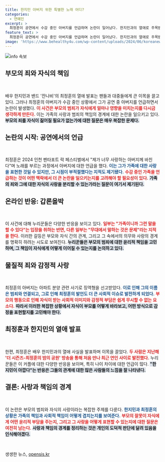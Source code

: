 ```yaml
---
title: 한지민 아버지 위한 특별한 노래 어디?
categories:
  - 연예인
excerpt: >
  최정훈이 공연에서 수감 중인 아버지를 언급하며 논란이 일어났다. 한지민과의 열애로 주목받는 그가 무대에서 한 발언에 대한 다양한 반응이 쏟아지고 있다. 과연 그의 선택은 옳았을까?
feature_text: >
  최정훈이 공연에서 수감 중인 아버지를 언급하며 논란이 일어났다. 한지민과의 열애로 주목받는 그가 무대에서 한 발언에 대한 다양한 반응이 쏟아지고 있다. 과연 그의 선택은 옳았을까?
image: 'https://www.behealthy4u.com/wp-content/uploads/2024/06/koreanews.jpg'
---
```


<p><img src="https://www.behealthy4u.com/wp-content/uploads/2024/06/koreanews.jpg" alt="info 속보" /></p>

<h2 data-ke-size="size26">부모의 죄와 자식의 책임</h2>

<p data-ke-size="size16">&nbsp;</p>

<p>배우 한지민과 밴드 '잔나비'의 최정훈의 열애 발표는 팬들과 대중들에게 큰 이목을 끌고 있다. 그러나 최정훈의 아버지가 수감 중인 상황에서 그가 공연 중 아버지를 언급하면서 논란이 발생했다. <b><span style="color: #ee2323;">이 사건은 부모의 범죄가 자식에게 얼마나 영향을 미치는지를 다시금 생각하게 만든다.</span></b> 이는 가족의 사랑과 범죄의 책임의 경계에 대한 논란을 일으키고 있다. <b><span style="background-color: #21538527;">부모의 죄를 자식이 짊어질 필요가 없는가에 대한 질문은 매우 복잡한 문제다.</span></b> </p>

<h2 data-ke-size="size26">논란의 시작: 공연에서의 언급</h2>

<p data-ke-size="size16">&nbsp;</p>

<p>최정훈은 2024 인천 펜타포트 락 페스티벌에서 "제가 너무 사랑하는 아버지께 바친다"며 노래를 부르는 과정에서 아버지에 대한 언급을 했다. <b><span style="color: #1a5490;">이는 그가 가족에 대한 사랑을 표현한 것일 수 있지만, 그 시점이 부적절했다는 지적도 제기됐다.</span></b> <b><span style="color: #ee2323;">수감 중인 가족을 언급하는 것이 어떤 맥락에서 더 큰 논란을 일으키는지를 고려해야 할 필요성이 있다.</span></b> <b><span style="background-color: #21538527;">가족의 죄와 그에 대한 자식의 사랑을 분리할 수 있는가라는 질문이 여기서 제기된다.</span></b> </p>

<h2 data-ke-size="size26">온라인 반응: 갑론을박</h2>

<p data-ke-size="size16">&nbsp;</p>

<p>이 사건에 대해 누리꾼들은 다양한 반응을 보이고 있다. <b><span style="color: #ee2323;">일부는 "가족이니까 그런 말을 할 수 있다"는 입장을 취하는 반면, 다른 일부는 "무대에서 말하는 것은 문제"라는 지적을 한다.</span></b> 이러한 갈등은 부모와 자식 간의 관계, 그리고 그 속에서의 의무와 사랑의 경계를 명확히 하려는 시도로 보여진다. <b><span style="background-color: #21538527;">누리꾼들은 부모의 범죄에 대한 윤리적 책임을 고민하며, 그 책임이 자식에게 어떻게 이어질 수 있는지를 논의하고 있다.</span></b> </p>

<h2 data-ke-size="size26">물질적 죄와 감정적 사랑</h2>

<p data-ke-size="size16">&nbsp;</p>

<p>최정훈의 아버지는 아파트 분양 관련 사기로 징역형을 선고받았다. <b><span style="color: #1a5490;">이로 인해 그의 이름은 범죄와 연결되고, 그로 인해 최정훈의 발언도 더 큰 사회적 이슈로 발전하게 되었다.</span></b> <b><span style="color: #ee2323;">부모의 행동으로 인해 자식이 받는 사회적 이미지와 감정적 부담은 쉽게 무시할 수 없는 요소다.</span></b> <b><span style="background-color: #21538527;">따라서 이러한 복잡한 상황에서 자식이 부모를 어떻게 바라보고, 어떤 방식으로 감정을 표현할지를 고민해야 한다.</span></b> </p>

<h2 data-ke-size="size26">최정훈과 한지민의 열애 발표</h2>

<p data-ke-size="size16">&nbsp;</p>

<p>한편, 최정훈은 배우 한지민과의 열애 사실을 발표하며 이목을 끌었다. <b><span style="color: #ee2323;">두 사람은 지난해 '더 시즌즈-최정훈의 밤의 공원' 방송을 통해 처음 만나 최근 연인 사이로 발전했다.</span></b> 누리꾼들은 이 커플에 대한 다양한 반응을 보이며, 특히 나이 차이에 대한 언급이 많다. <b><span style="background-color: #21538527;">"한지민이 아깝다"는 반응은 그들의 관계에 대한 많은 사람들의 느낌을 잘 나타낸다. </span></b> </p>

<h2 data-ke-size="size26">결론: 사랑과 책임의 경계</h2>

<p data-ke-size="size16">&nbsp;</p>

<p>이 논란은 부모의 범죄와 자식의 사랑이라는 복잡한 주제를 다룬다. <b><span style="color: #1a5490;">한지민과 최정훈의 상황은 가족의 책임과 사회적 책임이 어떻게 겹치는지를 보여준다.</span></b> <b><span style="color: #ee2323;">부모의 잘못이 자식에게 어떤 윤리적 부담을 주는지, 그리고 그 사랑을 어떻게 표현할 수 있는지에 대한 질문은 여전히 남는다.</span></b> <b><span style="background-color: #21538527;">사랑과 책임의 경계를 정리하는 것은 개인의 도덕적 판단에 달려 있음을 인식해야겠다.</span></b> </p>

<p data-ke-size="size16">&nbsp;</p>
생생한 뉴스, <a href="https://opensis.kr" rel="dofollow">opensis.kr</a>


